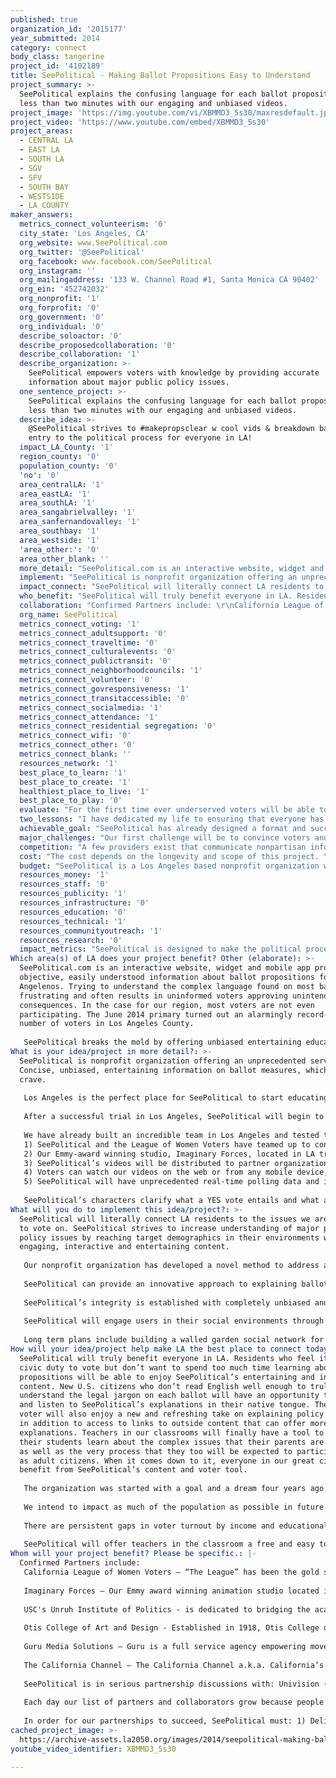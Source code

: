 ```yaml
---
published: true
organization_id: '2015177'
year_submitted: 2014
category: connect
body_class: tangerine
project_id: '4102189'
title: SeePolitical - Making Ballot Propositions Easy to Understand
project_summary: >-
  SeePolitical explains the confusing language for each ballot proposition in
  less than two minutes with our engaging and unbiased videos.
project_image: 'https://img.youtube.com/vi/XBMMD3_5s30/maxresdefault.jpg'
project_video: 'https://www.youtube.com/embed/XBMMD3_5s30'
project_areas:
  - CENTRAL LA
  - EAST LA
  - SOUTH LA
  - SGV
  - SFV
  - SOUTH BAY
  - WESTSIDE
  - LA COUNTY
maker_answers:
  metrics_connect_volunteerism: '0'
  city_state: 'Los Angeles, CA'
  org_website: www.SeePolitical.com
  org_twitter: '@SeePolitical'
  org_facebook: www.facebook.com/SeePolitical
  org_instagram: ''
  org_mailingaddress: '133 W. Channel Road #1, Santa Monica CA 90402'
  org_ein: '452742032'
  org_nonprofit: '1'
  org_forprofit: '0'
  org_government: '0'
  org_individual: '0'
  describe_soloactor: '0'
  describe_proposedcollaboration: '0'
  describe_collaboration: '1'
  describe_organization: >-
    SeePolitical empowers voters with knowledge by providing accurate
    information about major public policy issues.
  one_sentence_project: >-
    SeePolitical explains the confusing language for each ballot proposition in
    less than two minutes with our engaging and unbiased videos.
  describe_idea: >-
    @SeePolitical strives to #makepropsclear w cool vids & breakdown barriers of
    entry to the political process for everyone in LA!
  impact_LA_County: '1'
  region_county: '0'
  population_county: '0'
  'no': '0'
  area_centralLA: '1'
  area_eastLA: '1'
  area_southLA: '1'
  area_sangabrielvalley: '1'
  area_sanfernandovalley: '1'
  area_southbay: '1'
  area_westside: '1'
  'area_other:': '0'
  area_other_blank: ''
  more_detail: "SeePolitical.com is an interactive website, widget and mobile app providing objective, easily understood information about ballot propositions for all Angelenos. Trying to understand the complex language found on most ballots is frustrating and often results in uninformed voters approving unintended consequences. In the case for our region, most voters are not even participating. The June 2014 primary turned out an alarmingly record-low number of voters in Los Angeles County. \r\n\r\nSeePolitical breaks the mold by offering unbiased entertaining educational content that informs and empowers voters in English and in Spanish. "
  implement: "SeePolitical is nonprofit organization offering an unprecedented service: Concise, unbiased, entertaining information on ballot measures, which we all crave. \r\n\r\nLos Angeles is the perfect place for SeePolitical to start educating voters. Voters in this city are confronted multiple times a year with major public policy issues with huge social implications and billions of dollars at stake. SeePolitical’s initial goal is to educate and inform Angelenos about the implications of each statewide ballot measure.  \r\n\r\nAfter a successful trial in Los Angeles, SeePolitical will begin to cover ballot props in other cities and states. SeePolitical has the potential to be the go-to source for voter education and will quickly surpass outdated text heavy formats currently used to inform the public.\r\n\r\nWe have already built an incredible team in Los Angeles and tested the concept, now it’s time to execute:\r\n1)\tSeePolitical and the League of Women Voters have teamed up to conduct expert policy research & analysis for each ballot proposition, ensuring a fair and balanced explanation for both the Yes and No side.\r\n2)\tOur Emmy-award winning studio, Imaginary Forces, located in LA translates this research into informative, engaging videos explaining each ballot prop less than 2 minutes.\r\n3)\tSeePolitical’s videos will be distributed to partner organizations and media outlets across LA County for mass distribution. \r\n4)\tVoters can watch our videos on the web or from any mobile device, and save their voting preferences on SeePolitical’s mobile app which they can use as their personal cheat sheet on Election Day!\r\n5)\tSeePolitical will have unprecedented real-time polling data and insights to localized and aggregate voter behavior and trends.\r\n\t\r\nSeePolitical’s characters clarify what a YES vote entails and what a NO vote entails for each proposition during a 60-90 second animated, audio cartoon clip. Each viewer can save his/her choice by clicking on the YES, NO, or MAYBE button at the bottom of the screen. The viewer then has the option to print or save their selections for easy reference that will be emailed and/or texted to them when it is time to vote.\r\n"
  impact_connect: "SeePolitical will literally connect LA residents to the issues we are expected to vote on.  SeePolitical strives to increase understanding of major public policy issues by reaching target demographics in their environments with engaging, interactive and entertaining content.\r\n\r\nOur nonprofit organization has developed a novel method to address a major social problem in our city - voter confusion and voter apathy - which are inherently linked. After proving our concept this year in Los Angeles, SeePolitical will provide a platform for all Angelenos to discuss and organize around political issues.\r\n\r\nSeePolitical can provide an innovative approach to explaining ballot measures that surpasses the status quo in impact and cost. \r\n\r\nSeePolitical’s integrity is established with completely unbiased and objective explanations. We utilize the Attorney General and Secretary of State’s public voter guide as our primary source of analysis. The popularity of SeePolitical will lie in our ability to convey this information to Angelenos through dynamic animation. The success of SeePolitical lies in our ability to engage potential voters in their online environments, provide cutting edge easy to use tools for understanding and make them care enough to share. The outcome will be a well-informed voting public in this city with a clear understanding of each proposition we encounter in the voting booth.  SeePolitical’s bottom line is to increase overall voter turnout at each election and connect Angelenos to some of the most important issues we face as a city and region.  \r\n\r\nSeePolitical will engage users in their social environments through custom built social media and mobile applications giving them the ability to interact with each other and share. For instance, your friend in Silver Lake took a SeePolitical poll on Facebook and another one in Boyle Heights shared their thoughts and video via our iPhone application. Our mobile rich media widgets will inform target audiences by offering value added content on partner websites. \r\n\r\nLong term plans include building a walled garden social network for voters in our city to align and organize around issues dear to them, archiving ballot measures and voter behaviors, becoming a valuable source of educational information for students involved with the formulation of public policy and expanding the scope to a national scale. "
  who_benefit: "SeePolitical will truly benefit everyone in LA. Residents who feel it is their civic duty to vote but don’t want to spend too much time learning about propositions will be able to enjoy SeePolitical’s entertaining and informative content.  New U.S. citizens who don’t read English well enough to truly understand the legal jargon on each ballot will have an opportunity to watch and listen to SeePolitical’s explanations in their native tongue.  The seasoned voter will also enjoy a new and refreshing take on explaining policy issues, in addition to access to links to outside content that can offer more in-depth explanations. Teachers in our classrooms will finally have a tool to help their students learn about the complex issues that their parents are voting on as well as the very process that they too will be expected to participate in as adult citizens.  When it comes down to it, everyone in our great city will benefit from SeePolitical’s content and voter tool.\r\n\r\nThe organization was started with a goal and a dream four years ago. To date, we have created an ecosystem of partnerships, distribution channels and affiliations to political organizations that led to our beta launch in Summer and Fall 2012 elections.  Since 2012 we have secured major partnerships with LA’s own Emmy Award winning animation studio, Imaginary Forces, and the USC's Unruh Institute of Politics (their students assist in our policy analysis research) as well as the Otis College of Art and Design near LAX. \r\n\r\nWe intend to impact as much of the population as possible in future elections, but do have some specific segments we are focusing on, such as: African American, Latino and Asian populations; young voters; low-income voters; immigrants; and as part of our dedication to education a subcategory would be students not old enough to vote. \r\n\r\nThere are persistent gaps in voter turnout by income and educational attainment. Percentage of eligible youth vote turnout (18-29 years old) is also at a historic low lending to a “political lag” by which the public policies adopted don’t reflect the needs of the citizenry, because most aren’t participating. \r\n\r\nSeePolitical will offer teachers in the classroom a free and easy to use tool to teach their students about the major public policy issues of the day, as well as issues from the past.  We can offer a unique and entertaining format to get kids in LAUSD and surrounding school districts interested and involved in the democratic process.\r\n"
  collaboration: "Confirmed Partners include: \r\nCalifornia League of Women Voters – “The League” has been the gold standard in voter education for nearly 100 years. The League has officially partnered with SeePolitical this year in our policy research and distribution of our video content. \r\n\r\nImaginary Forces – Our Emmy award winning animation studio located in West LA creates and develops video content for SeePolitical. Since 1996, Imaginary Forces has told many stories, pushed many boundaries and entertained audiences through their work. \r\n\r\nUSC's Unruh Institute of Politics - is dedicated to bridging\L the academic study of politics with practical experience. This includes an internship program with SeePolitical that started January 2014 where students learn about California’s direct democracy system and participate in research and analysis of current and future ballot propositions. \r\n\r\nOtis College of Art and Design - Established in 1918, Otis College of Art and Design is L.A.’s first independent professional school of art. In coordination with the college’s liberal arts and digital media departments, the college is offering a multi-disciplinary SeePolitical work-study course for their seniors.\r\n\r\nGuru Media Solutions – Guru is a full service agency empowering movements through compelling digital campaigns and brand experiences. Guru is a nimble, creative, independent minded digital marketing agency serving purpose-driven campaigns, organizations, and brands. \r\n\r\nThe California Channel – The California Channel a.k.a. California’s C-SPAN station has agreed to air SeePolitical’s informative ballot prop videos prior to the November election. \r\n\r\nSeePolitical is in serious partnership discussions with: Univision (distribution and Spanish voice overs), 89.3 FM KPCC (distribution), YouTube (distribution), FWD.us (distribution and engagement), and Yelp.com (distribute our videos to over 1.4 million of their Los Angeles County subscribers).\r\n\r\nEach day our list of partners and collaborators grow because people understand the need for our service and want to encourage voter participation in LA. \r\n\r\nIn order for our partnerships to succeed, SeePolitical must: 1) Deliver high quality videos that engage our audience 2) Provide strictly unbiased interpretations for each ballot proposition 3) Continue to nurture our existing relationships and develop relationships beyond our initial scope by directly engaging each organization’s membership and/or audience."
  org_name: SeePolitical
  metrics_connect_voting: '1'
  metrics_connect_adultsupport: '0'
  metrics_connect_traveltime: '0'
  metrics_connect_culturalevents: '0'
  metrics_connect_publictransit: '0'
  metrics_connect_neighborhoodcouncils: '1'
  metrics_connect_volunteer: '0'
  metrics_connect_govresponsiveness: '1'
  metrics_connect_transitaccessible: '0'
  metrics_connect_socialmedia: '1'
  metrics_connect_attendance: '1'
  metrics_connect_residential segregation: '0'
  metrics_connect_wifi: '0'
  metrics_connect_other: '0'
  metrics_connect_blank: ''
  resources_network: '1'
  best_place_to_learn: '1'
  best_place_to_create: '1'
  healthiest_place_to_live: '1'
  best_place_to_play: '0'
  evaluate: "For the first time ever underserved voters will be able to: Quickly and easily understand ballot propositions that affect them; easily record thoughts on ballot propositions and establish reminders for specific voting dates; quickly share thoughts with friends in Los Angeles and other interested parties through established social networks; interact with the next generation of voter education tools via their device of choice\r\n\r\nHow We Measure Success:\r\n➢\tBuild Relationships Through Digital/Social:\r\n•\tAttract -> Convert -> Support -> Extend\r\n➢\tMeasure Effectiveness of Campaign through Impressions -> Leads -> Conversions -> Loyalty/Engagement\r\n\r\nWe want to meet our brand awareness goal by engaging at least 5% of California registered voters, which equals approximately 890,000 people, mostly in the Los Angeles region. \r\n\r\nMetric Goals\r\nWeb: \t50k monthly unique visits\r\nSocial Media/Emails:\t 50k+ Database\r\nVideo Impressions:\t1M+ video impressions\r\nWidgets Distributed:\t50+\r\nWidget Impressions:\t500k+\r\n"
  two_lessons: "I have dedicated my life to ensuring that everyone has an equal opportunity to participate in the political process. My work as communications and legislative director for LA City Councilmembers Bill Rosendahl and Mike Bonin prepared me with the skills necessary to navigate the choppy waters of Los Angeles politics.  \r\n\r\nEven in City Hall, I noticed most professional policymakers couldn’t understand the complex language for ballot propositions.  I had an epiphany when the LA Times called me to find out how Councilmember Rosendahl was going to vote on the 2008 election, and it took us over five hours to fill out his ballot. Rosendahl, the first openly gay councilmember in LA history didn’t even know if he should vote YES or NO on Proposition 8, one of the most important votes of his life. I wondered, “If it takes him this long to understand the ballot propositions, how can the average voter be expected to get it?” \r\n\r\nSeePolitical is trying to break down the barriers of entry into the political process.  In particular, new voters and naturalized immigrants, confront the daunting task of educating themselves on the major policy issues of the day with little or no assistance from our government. Even worse, voters are bombarded with advertisements from proponents and opponents of propositions that confuse and belittle the democratic process.\r\n\r\nMaking informed decisions on ballot measures is about to become even more confusing for voters following the January 2010 5-4 Supreme Court ruling that unions and corporations are allowed to donate an unlimited amount of funds towards campaign advertising. The Supreme Court made another ruling this year that lifts the cap a wealthy individual can donate to all political candidates. \r\n\r\nUnfortunately, Americans are beginning to feel the detrimental effects of an even more muddled and confusing education process.  This is another reason why SeePolitical is more necessary now than ever – to bring the balance back. "
  achievable_goal: "SeePolitical has already designed a format and successfully tested our educational videos and mobile technology. We have also forged important distribution partnerships to expand our reach with traditional organizations like the League of Women Voters and online companies like Yelp. We are ready to rock!\r\n\r\nDuring the start-up phase this year, the following major events will occur, some simultaneously:\r\n\r\n2 Months:\r\n➢\tObtain $150,000 in first round funding for launch\r\n➢\tSolidify partnerships with the initial prospective distribution partners\r\n➢\tHire key personnel and expand SP’s technology teams\r\n➢\tIdentify all qualified propositions\r\n➢\tBegin production for videos for each proposition on the CA November 2014 ballot\r\n➢\tChoose content partners for full public launch in time for the November election\r\n➢\tEstablish branding, design and overall creative direction\r\n➢\tFinalize operating procedures\r\n➢\tEstablish initial marketing campaign\r\n➢\tDevelop & launch Alpha site\r\n\r\n4 Months:\r\n➢\tBegin process of raising A round financing through proven success\r\n➢\tSolidify creative partnerships with key political and voter-registration organizations for distribution\r\n➢\tFinalize Operating Procedures\r\n➢\tAll proposition animations completed \r\n➢\tLaunch populated Alpha website and applications\r\n➢\tDelivery of vote reminders by next Election Day \r\n➢\tBegin process of raising A round financing through proof of concept\r\n➢\tEstablish plans for scaling to other markets\r\n➢\tSocial media, publicity and media buying blitz\r\n➢\tFinalize partnerships (distribution points and relevant influencers) for next election season\r\n\r\n1 Year:\r\n➢\tObtain $750,000 in phase 2 Foundation funding and grants \r\n➢\tExpand SeePolitical model to 5 more states\r\n➢\tExpand distribution and partnership network\r\n➢\tDevelop white labeling system for distribution networks\r\n➢\tDevelop Business analytics monetization avenue\r\n➢\tExpand prototypes and thinking for next tier of state launches\r\n"
  major_challenges: "Our first challenge will be to convince voters and likely voters that their vote counts and a better option is available to learn about what's on their ballot.  Los Angeles already experienced record low voter turnout during the June 2014 primary indicating a lack of enthusiasm and interest in our elections.  Voting is not a priority for many people in our city – we believe this is because the information is not being communicated in a dynamic format people in LA have come to expect. It will be challenging to overcome the voter apathy experienced by millions of Angelenos, however, we believe it is a challenge worth facing considering the long-term dire consequences of a disinterested voting population. \r\n\r\nWe aim to address this serious challenge by partnering with trusted social media partners like Yelp, YouTube, and Facebook, as well as traditional political organizations such as the League of Women Voters, California Common Cause, Head Count, and Voto Latino to distribute our videos and voter tool in order to engage their members/audiences.\r\n\r\nAnother major challenge will be our ability to raise enough funds to produce high quality educational videos.  SeePolitical is in the beginning stages of fundraising and seeking financial contributions to produce our ballot prop videos and distribute them to everyone in this city. Winning this challenge would be a “shot in the arm” and allow us to immediately begin video production ensuring every Angeleno has a clear understanding of their ballot. \r\n"
  competition: "A few providers exist that communicate nonpartisan information about ballot proposition. They are competitors in the sense that they provide accurate information. However, the websites rely mostly on text to get their messages across and prove to be dull user experience platforms. Then there are of course highly biased political advertisements which air ad nauseam for months leading to Election Day.\r\n\r\nFirst and foremost, it is the CA Secretary of State and LA County Clerks responsibility to gather and disseminate “Voter Guides” to every registered voter. Most are familiar with the drab grey volumes of voter information that gets delivered to the mailbox a month before Election Day.   This guide is chock full of information but requires hours of studying to decipher the legalese. Ballotpedia.org provides well-balanced information regarding each ballot proposition, but all the information is text-heavy. The League of Women Voters has been the gold standard for providing unbiased information to voters for nearly a century. Not only is the League’s work complimentary to our own, but also their board of directors voted unanimously this summer to partner with SeePolitical.\r\n\r\nSeePolitical’s advantages include:\r\n1.\tTechnology - the depth of technologies custom built by partner organization Guru Media Solutions, specifically the capabilities of our social media search and analytics technologies far exceed anything remotely close to being available to competitors. We are also on the cutting edge of application and mobile development to be able to reach our consumers at any touch point. \r\n2.\tDesign - the design of our content clusters allows users to easily interact with valuable content whether on their desktop, mobile phone or Facebook. \r\n3.\tFunction - our content clusters operate as independent tools, but give the ability to create profiles and socially interact with other users. Watch>Choose>Vote...hang out and learn from others.\r\n4.\tRelationships - because of the opportunity in the space and the team we have been able to assemble, we have been able to engage significant and \"high profile\" distribution and political partners. This will bode well for our first alpha test Los Angeles.\r\n5.\tScience and R&D - We keep abreast of the latest search technologies while advancing our research with respect to Web 3.0 trends. \r\n6.\tHigh Quality Videos – Our Emmy Award winning animation studio, Imaginary Forces, produces some the best video content in the world. "
  cost: "The cost depends on the longevity and scope of this project. \r\n\r\nIt will cost approximately $150,000 to generate initial success in Los Angeles, prove our model this year and then seek additional subsequent funding. Below we list some keys to success along with our key sources of revenue, which will ultimately determine whether we succeed as an organization. \r\n\r\nKeys To Success\r\n•\tBuilding and maintaining strategic alliances with our partners.\r\n•\tCombining well thought out analysis of political issues with fun engaging entertainment\r\n•\tExecuting on the challenges of integrating our technologies, while keeping pace with innovation\r\n•\tDedication to be a triple bottom line organization\r\n•\tManaging the business by implementing, and consistently measuring and adjusting accordingly\r\n \r\nRevenue Streams:\r\nDonations\r\nSeePolitical will not only be looking for several large scale gifts or donations from foundations, partners or other socially conscious politically active organizations, but also will give fans a way to easily donate through a donor tool.\r\n\r\nAdvertising Revenue\r\nIt is extremely important for SeePolitical to remain as an unbiased “A-political” organization, which does not let outside funding of any kind influence the content we share with our target audience. It is also extremely important that we establish a sustainable business model, which can “keep the engine going” beyond initial nonprofit funding. For this reason, we will be outsourcing our advertising team to a transparent ad network, ad brokers and ad servers that has access to our data and analytics to place pre-funded advertisements among our content. These may show as display banner ads (original, retargeting and look-a-like), interstitials, PPC, email, etc.\r\n\r\nContent Cluster Distribution\r\nThis will be a valuable mobile widget, which can easily be implemented on partner organizations sites to provide value for their audiences. In these cases we will “add” our rich media offerings to broaden the “product mix” for those content partners. It could be “powered by SeePolitical” or white labeled.\r\n\r\n\"Premium\" Analytical Data\r\nSocial data (or \"collective intelligence\") is automatically analyzed into easy-to-understand reports, which are unbiased, highly accurate in-depth snapshots of your customer, from mass to individual, with unmistakable transparency. For those who knowingly opt-in, all personal info will remain encrypted and confidential.\r\n"
  budget: "SeePolitical is a Los Angeles based nonprofit organization with big dreams to eventually provide clarity of the electoral process for the rest of the nation. However, we understand that we need to walk before we can run. This initial $100,000 will cover the entire production costs for our trusted ballot prop videos for the upcoming November’s election in LA.  Our animation studio is willing to shoulder the costs until Election Day but require cost recovery for their services, which will not be marked up for profit.\r\n\r\nEach educational ballot proposition video costs approximately $15,000 to produce. Our policy research work is currently donated, but there is no avoiding the hard costs of high quality videos production.\r\n\r\nThere are currently seven ballot propositions qualified for the November ballot with the possibility of the Legislature adding one or two more props within the next month.   Highly controversial issues like a statewide water bond bill or determining whether doctors in this state should be drug tested will be posed to every Angeleno registered to vote. We are currently seeking funds to pay for the production of each video and winning this $100,000 will give SeePolitical the financial means required to prove the concept that voting can be fun and relatively easy.  A detailed budget of SeePolitical’s nonprofit organization can be made available upon request. \r\n\r\nWhen Los Angeles sneezes, the rest of the country catches a cold. SeePolitical has the potential to level the playing field for everyone in the nation, and what better place to start than in Los Angeles? Winning the LA 2050 challenge will boost the success of this important voter project, which has become a true LA story. \r\n"
  resources_money: '1'
  resources_staff: '0'
  resources_publicity: '1'
  resources_infrastructure: '0'
  resources_education: '0'
  resources_technical: '1'
  resources_communityoutreach: '1'
  resources_research: '0'
  impact_metrics: "SeePolitical is designed to make the political process less political and more transparent and accessible for everyone regardless of socio-economic status or education level. It shouldn’t be necessary to be a lawyer or a politico in order to understand the complex language on each ballot.  \r\n\r\nMany people in our city are often too intimidated to vote or don’t feel like their vote actually counts, and who can blame them? Ballot measures are sometimes purposefully written to confuse and deter voter participation. SeePolitical will eliminate the phrase from our electoral lexicon, “Does No, mean Yes or Yes, mean No?” \r\n\r\nGovernment programs will respond to the needs of its constituents and empower Angelenos during the decision making process. Finally, everyone will have an opportunity to participate in our democratic process and make informed decisions in the voting booth.  "
Which area(s) of LA does your project benefit? Other (elaborate): >-
  SeePolitical.com is an interactive website, widget and mobile app providing
  objective, easily understood information about ballot propositions for all
  Angelenos. Trying to understand the complex language found on most ballots is
  frustrating and often results in uninformed voters approving unintended
  consequences. In the case for our region, most voters are not even
  participating. The June 2014 primary turned out an alarmingly record-low
  number of voters in Los Angeles County. 
   
   SeePolitical breaks the mold by offering unbiased entertaining educational content that informs and empowers voters in English and in Spanish.
What is your idea/project in more detail?: >-
  SeePolitical is nonprofit organization offering an unprecedented service:
  Concise, unbiased, entertaining information on ballot measures, which we all
  crave. 
   
   Los Angeles is the perfect place for SeePolitical to start educating voters. Voters in this city are confronted multiple times a year with major public policy issues with huge social implications and billions of dollars at stake. SeePolitical’s initial goal is to educate and inform Angelenos about the implications of each statewide ballot measure. 
   
   After a successful trial in Los Angeles, SeePolitical will begin to cover ballot props in other cities and states. SeePolitical has the potential to be the go-to source for voter education and will quickly surpass outdated text heavy formats currently used to inform the public.
   
   We have already built an incredible team in Los Angeles and tested the concept, now it’s time to execute:
   1) SeePolitical and the League of Women Voters have teamed up to conduct expert policy research & analysis for each ballot proposition, ensuring a fair and balanced explanation for both the Yes and No side.
   2) Our Emmy-award winning studio, Imaginary Forces, located in LA translates this research into informative, engaging videos explaining each ballot prop less than 2 minutes.
   3) SeePolitical’s videos will be distributed to partner organizations and media outlets across LA County for mass distribution. 
   4) Voters can watch our videos on the web or from any mobile device, and save their voting preferences on SeePolitical’s mobile app which they can use as their personal cheat sheet on Election Day!
   5) SeePolitical will have unprecedented real-time polling data and insights to localized and aggregate voter behavior and trends.
   
   SeePolitical’s characters clarify what a YES vote entails and what a NO vote entails for each proposition during a 60-90 second animated, audio cartoon clip. Each viewer can save his/her choice by clicking on the YES, NO, or MAYBE button at the bottom of the screen. The viewer then has the option to print or save their selections for easy reference that will be emailed and/or texted to them when it is time to vote.
What will you do to implement this idea/project?: >-
  SeePolitical will literally connect LA residents to the issues we are expected
  to vote on. SeePolitical strives to increase understanding of major public
  policy issues by reaching target demographics in their environments with
  engaging, interactive and entertaining content.
   
   Our nonprofit organization has developed a novel method to address a major social problem in our city - voter confusion and voter apathy - which are inherently linked. After proving our concept this year in Los Angeles, SeePolitical will provide a platform for all Angelenos to discuss and organize around political issues.
   
   SeePolitical can provide an innovative approach to explaining ballot measures that surpasses the status quo in impact and cost. 
   
   SeePolitical’s integrity is established with completely unbiased and objective explanations. We utilize the Attorney General and Secretary of State’s public voter guide as our primary source of analysis. The popularity of SeePolitical will lie in our ability to convey this information to Angelenos through dynamic animation. The success of SeePolitical lies in our ability to engage potential voters in their online environments, provide cutting edge easy to use tools for understanding and make them care enough to share. The outcome will be a well-informed voting public in this city with a clear understanding of each proposition we encounter in the voting booth. SeePolitical’s bottom line is to increase overall voter turnout at each election and connect Angelenos to some of the most important issues we face as a city and region. 
   
   SeePolitical will engage users in their social environments through custom built social media and mobile applications giving them the ability to interact with each other and share. For instance, your friend in Silver Lake took a SeePolitical poll on Facebook and another one in Boyle Heights shared their thoughts and video via our iPhone application. Our mobile rich media widgets will inform target audiences by offering value added content on partner websites. 
   
   Long term plans include building a walled garden social network for voters in our city to align and organize around issues dear to them, archiving ballot measures and voter behaviors, becoming a valuable source of educational information for students involved with the formulation of public policy and expanding the scope to a national scale.
How will your idea/project help make LA the best place to connect today? In LA2050?: >-
  SeePolitical will truly benefit everyone in LA. Residents who feel it is their
  civic duty to vote but don’t want to spend too much time learning about
  propositions will be able to enjoy SeePolitical’s entertaining and informative
  content. New U.S. citizens who don’t read English well enough to truly
  understand the legal jargon on each ballot will have an opportunity to watch
  and listen to SeePolitical’s explanations in their native tongue. The seasoned
  voter will also enjoy a new and refreshing take on explaining policy issues,
  in addition to access to links to outside content that can offer more in-depth
  explanations. Teachers in our classrooms will finally have a tool to help
  their students learn about the complex issues that their parents are voting on
  as well as the very process that they too will be expected to participate in
  as adult citizens. When it comes down to it, everyone in our great city will
  benefit from SeePolitical’s content and voter tool.
   
   The organization was started with a goal and a dream four years ago. To date, we have created an ecosystem of partnerships, distribution channels and affiliations to political organizations that led to our beta launch in Summer and Fall 2012 elections. Since 2012 we have secured major partnerships with LA’s own Emmy Award winning animation studio, Imaginary Forces, and the USC's Unruh Institute of Politics (their students assist in our policy analysis research) as well as the Otis College of Art and Design near LAX. 
   
   We intend to impact as much of the population as possible in future elections, but do have some specific segments we are focusing on, such as: African American, Latino and Asian populations; young voters; low-income voters; immigrants; and as part of our dedication to education a subcategory would be students not old enough to vote. 
   
   There are persistent gaps in voter turnout by income and educational attainment. Percentage of eligible youth vote turnout (18-29 years old) is also at a historic low lending to a “political lag” by which the public policies adopted don’t reflect the needs of the citizenry, because most aren’t participating. 
   
   SeePolitical will offer teachers in the classroom a free and easy to use tool to teach their students about the major public policy issues of the day, as well as issues from the past. We can offer a unique and entertaining format to get kids in LAUSD and surrounding school districts interested and involved in the democratic process.
Whom will your project benefit? Please be specific.: |-
  Confirmed Partners include: 
   California League of Women Voters – “The League” has been the gold standard in voter education for nearly 100 years. The League has officially partnered with SeePolitical this year in our policy research and distribution of our video content. 
   
   Imaginary Forces – Our Emmy award winning animation studio located in West LA creates and develops video content for SeePolitical. Since 1996, Imaginary Forces has told many stories, pushed many boundaries and entertained audiences through their work. 
   
   USC's Unruh Institute of Politics - is dedicated to bridging the academic study of politics with practical experience. This includes an internship program with SeePolitical that started January 2014 where students learn about California’s direct democracy system and participate in research and analysis of current and future ballot propositions. 
   
   Otis College of Art and Design - Established in 1918, Otis College of Art and Design is L.A.’s first independent professional school of art. In coordination with the college’s liberal arts and digital media departments, the college is offering a multi-disciplinary SeePolitical work-study course for their seniors.
   
   Guru Media Solutions – Guru is a full service agency empowering movements through compelling digital campaigns and brand experiences. Guru is a nimble, creative, independent minded digital marketing agency serving purpose-driven campaigns, organizations, and brands. 
   
   The California Channel – The California Channel a.k.a. California’s C-SPAN station has agreed to air SeePolitical’s informative ballot prop videos prior to the November election. 
   
   SeePolitical is in serious partnership discussions with: Univision (distribution and Spanish voice overs), 89.3 FM KPCC (distribution), YouTube (distribution), FWD.us (distribution and engagement), and Yelp.com (distribute our videos to over 1.4 million of their Los Angeles County subscribers).
   
   Each day our list of partners and collaborators grow because people understand the need for our service and want to encourage voter participation in LA. 
   
   In order for our partnerships to succeed, SeePolitical must: 1) Deliver high quality videos that engage our audience 2) Provide strictly unbiased interpretations for each ballot proposition 3) Continue to nurture our existing relationships and develop relationships beyond our initial scope by directly engaging each organization’s membership and/or audience.
cached_project_image: >-
  https://archive-assets.la2050.org/images/2014/seepolitical-making-ballot-propositions-easy-to-understand/img.youtube.com/vi/XBMMD3_5s30/maxresdefault.jpg
youtube_video_identifier: XBMMD3_5s30

---
```

